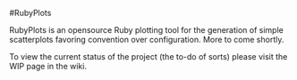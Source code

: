 #RubyPlots

RubyPlots is an opensource Ruby plotting tool for the generation of simple scatterplots favoring convention over configuration.  More to come shortly. 

To view the current status of the project (the to-do of sorts) please visit the WIP page in the wiki.
